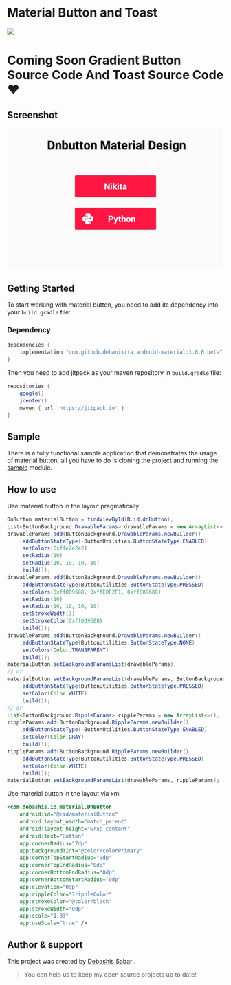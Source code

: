 # Material Button and Toast

[![](https://jitpack.io/v/debanikita/android-material.svg)](https://jitpack.io/#debanikita/android-material)

# Coming Soon Gradient Button Source Code And Toast Source Code ❤️

## Screenshot
<img src="https://github.com/debanikita/android-material/blob/1a72b6de41047c7b162b189c21632411cd2d851d/Material%20Design%20Button.png"/>

## Getting Started

To start working with material button, you need to add its dependency into your `build.gradle` file:
### Dependency
```groovy
dependencies {
    implementation "com.github.debanikita:android-material:1.0.0.beta"
}
```

Then you need to add jitpack as your maven repository in `build.gradle`  file:

```groovy
repositories {
    google()
    jcenter()
    maven { url 'https://jitpack.io' }
}
```

## Sample
There is a fully functional sample application that demonstrates the usage of material button, all you have to do is cloning the project and running the [sample](https://github.com/farasource/material-button/tree/master/sample) module.
## How to use

Use material button in the layout pragmatically
```JAVA
DnButton materialButton = findViewById(R.id.dnButton);
List<ButtonBackground.DrawableParams> drawableParams = new ArrayList<>();
drawableParams.add(ButtonBackground.DrawableParams.newBuilder()
    .addButtonStateType(-ButtonUtilities.ButtonStateType.ENABLED)
    .setColors(0xffe2e2e2)
    .setRadius(10)
    .setRadius(10, 10, 10, 10)
    .build());
drawableParams.add(ButtonBackground.DrawableParams.newBuilder()
    .addButtonStateType(ButtonUtilities.ButtonStateType.PRESSED)
    .setColors(0xff009688, 0xffE0F2F1, 0xff009688)
    .setRadius(10)
    .setRadius(10, 10, 10, 10)
    .setStrokeWidth(3)
    .setStrokeColor(0xff009688)
    .build());
drawableParams.add(ButtonBackground.DrawableParams.newBuilder()
    .addButtonStateType(ButtonUtilities.ButtonStateType.NONE)
    .setColors(Color.TRANSPARENT)
    .build());
materialButton.setBackgroundParamsList(drawableParams);
// or
materialButton.setBackgroundParamsList(drawableParams, ButtonBackground.RippleParams.newBuilder()
    .addButtonStateType(ButtonUtilities.ButtonStateType.PRESSED)
    .setColor(Color.WHITE)
    .build());
// or
List<ButtonBackground.RippleParams> rippleParams = new ArrayList<>();
rippleParams.add(ButtonBackground.RippleParams.newBuilder()
    .addButtonStateType(-ButtonUtilities.ButtonStateType.ENABLED)
    .setColor(Color.GRAY)
    .build());
rippleParams.add(ButtonBackground.RippleParams.newBuilder()
    .addButtonStateType(ButtonUtilities.ButtonStateType.PRESSED)
    .setColor(Color.WHITE)
    .build());
materialButton.setBackgroundParamsList(drawableParams, rippleParams);
```

Use material button in the layout via xml
```XML
<com.debashis.io.material.DnButton
    android:id="@+id/materialButton"
    android:layout_width="match_parent"
    android:layout_height="wrap_content"
    android:text="Button"
    app:cornerRadius="7dp"
    app:backgroundTint="@color/colorPrimary"
    app:cornerTopStartRadius="0dp"
    app:cornerTopEndRadius="0dp"
    app:cornerBottomEndRadius="0dp"
    app:cornerBottomStartRadius="0dp"
    app:elevation="0dp"
    app:rippleColor="?rippleColor"
    app:strokeColor="@color/black"
    app:strokeWidth="0dp"
    app:scale="1.03"
    app:useScale="true" />
```

## Author & support
This project was created by [Debashis Sabar](https://www.instagram.com/mr_deba_000) .
> You can help us to keep my open source projects up to date!
